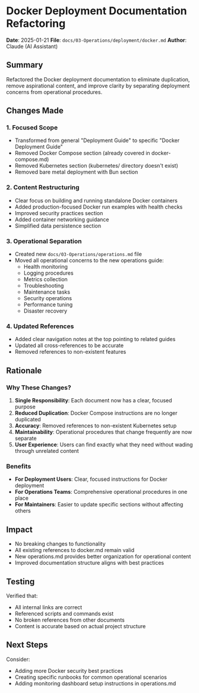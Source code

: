 # Docker Deployment Documentation Refactoring

**Date**: 2025-01-21
**File**: `docs/03-Operations/deployment/docker.md`
**Author**: Claude (AI Assistant)

## Summary

Refactored the Docker deployment documentation to eliminate duplication, remove aspirational content, and improve clarity by separating deployment concerns from operational procedures.

## Changes Made

### 1. Focused Scope

- Transformed from general "Deployment Guide" to specific "Docker Deployment Guide"
- Removed Docker Compose section (already covered in docker-compose.md)
- Removed Kubernetes section (kubernetes/ directory doesn't exist)
- Removed bare metal deployment with Bun section

### 2. Content Restructuring

- Clear focus on building and running standalone Docker containers
- Added production-focused Docker run examples with health checks
- Improved security practices section
- Added container networking guidance
- Simplified data persistence section

### 3. Operational Separation

- Created new `docs/03-Operations/operations.md` file
- Moved all operational concerns to the new operations guide:
  - Health monitoring
  - Logging procedures
  - Metrics collection
  - Troubleshooting
  - Maintenance tasks
  - Security operations
  - Performance tuning
  - Disaster recovery

### 4. Updated References

- Added clear navigation notes at the top pointing to related guides
- Updated all cross-references to be accurate
- Removed references to non-existent features

## Rationale

### Why These Changes?

1. **Single Responsibility**: Each document now has a clear, focused purpose
2. **Reduced Duplication**: Docker Compose instructions are no longer duplicated
3. **Accuracy**: Removed references to non-existent Kubernetes setup
4. **Maintainability**: Operational procedures that change frequently are now separate
5. **User Experience**: Users can find exactly what they need without wading through unrelated content

### Benefits

- **For Deployment Users**: Clear, focused instructions for Docker deployment
- **For Operations Teams**: Comprehensive operational procedures in one place
- **For Maintainers**: Easier to update specific sections without affecting others

## Impact

- No breaking changes to functionality
- All existing references to docker.md remain valid
- New operations.md provides better organization for operational content
- Improved documentation structure aligns with best practices

## Testing

Verified that:

- All internal links are correct
- Referenced scripts and commands exist
- No broken references from other documents
- Content is accurate based on actual project structure

## Next Steps

Consider:

- Adding more Docker security best practices
- Creating specific runbooks for common operational scenarios
- Adding monitoring dashboard setup instructions in operations.md
